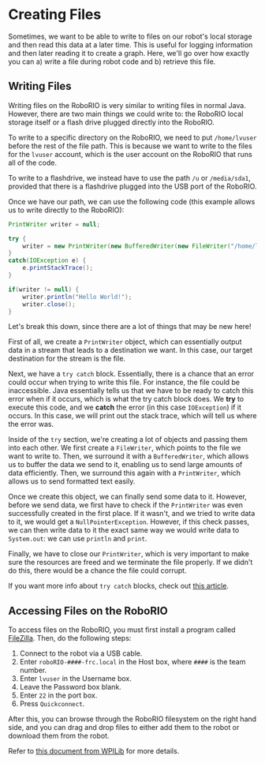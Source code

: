 # Creating Files

Sometimes, we want to be able to write to files on our robot's local storage and then read this data at a later time. This is useful for logging information and then later reading it to create a graph. Here, we'll go over how exactly you can a) write a file during robot code and b) retrieve this file.

## Writing Files

Writing files on the RoboRIO is very similar to writing files in normal Java. However, there are two main things we could write to: the RoboRIO local storage itself or a flash drive plugged directly into the RoboRIO.

To write to a specific directory on the RoboRIO, we need to put `/home/lvuser` before the rest of the file path. This is because we want to write to the files for the `lvuser` account, which is the user account on the RoboRIO that runs all of the code.

To write to a flashdrive, we instead have to use the path `/u` or `/media/sda1`, provided that there is a flashdrive plugged into the USB port of the RoboRIO.

Once we have our path, we can use the following code (this example allows us to write directly to the RoboRIO):

```java
PrintWriter writer = null;

try {
    writer = new PrintWriter(new BufferedWriter(new FileWriter("/home/lvuser/test.txt")));
}
catch(IOException e) {
    e.printStackTrace();
}

if(writer != null) {
    writer.println("Hello World!");
    writer.close();
}

```

Let's break this down, since there are a lot of things that may be new here!

First of all, we create a `PrintWriter` object, which can essentially output data in a stream that leads to a destination we want. In this case, our target destination for the stream is the file.

Next, we have a `try catch` block. Essentially, there is a chance that an error could occur when trying to write this file. For instance, the file could be inaccessible. Java essentially tells us that we have to be ready to catch this error when if it occurs, which is what the try catch block does. We **try** to execute this code, and we **catch** the error (in this case `IOException`) if it occurs. In this case, we will print out the stack trace, which will tell us where the error was.

Inside of the `try` section, we're creating a lot of objects and passing them into each other. We first create a `FileWriter`, which points to the file we want to write to. Then, we surround it with a `BufferedWriter`, which allows us to buffer the data we send to it, enabling us to send large amounts of data efficiently. Then, we surround this again with a `PrintWriter`, which allows us to send formatted text easily.

Once we create this object, we can finally send some data to it. However, before we send data, we first have to check if the `PrintWriter` was even successfully created in the first place. If it wasn't, and we tried to write data to it, we would get a `NullPointerException`. However, if this check passes, we can then write data to it the exact same way we would write data to `System.out`: we can use `println` and `print`.

Finally, we have to close our `PrintWriter`, which is very important to make sure the resources are freed and we terminate the file properly. If we didn't do this, there would be a chance the file could corrupt.

If you want more info about `try catch` blocks, check out [this article](https://www.w3schools.com/java/java_try_catch.asp).

## Accessing Files on the RoboRIO

To access files on the RoboRIO, you must first install a program called [FileZilla](https://filezilla-project.org/download.php?type=client). Then, do the following steps:

1. Connect to the robot via a USB cable.
2. Enter `roboRIO-####-frc.local` in the Host box, where `####` is the team number.
3. Enter `lvuser` in the Username box.
4. Leave the Password box blank.
5. Enter `22` in the port box.
6. Press `Quickconnect`.

After this, you can browse through the RoboRIO filesystem on the right hand side, and you can drag and drop files to either add them to the robot or download them from the robot.

Refer to [this document from WPILib](https://docs.wpilib.org/en/stable/docs/software/roborio-info/roborio-ftp.html) for more details.
